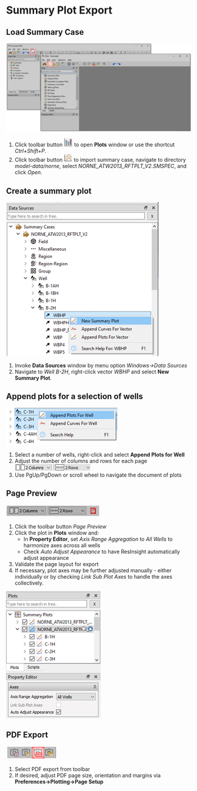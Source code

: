 # Summary Plot Export

## Load Summary Case

![Image](./Resources/SummaryCaseImport.png)

1. Click toolbar button ![Image](./Resources/ToolbarOpenPlotWindow.png) to open **Plots** window or use the shortcut *Ctrl+Shift+P*.
2. Click toolbar button ![Image](./Resources/ToolbarSummaryCaseImport.png)
to import summary case, navigate to directory *model-data/norne*, select *NORNE_ATW2013_RFTPLT_V2.SMSPEC*, and click *Open*.

## Create a summary plot

![Image](./Resources/DataSourcesWellNewSummaryPlot.png)

1. Invoke **Data Sources** window by menu option *Windows&rarr;Data Sources*
2. Navigate to *Well B-2H*, right-click vector *WBHP* and select **New Summary Plot**.

## Append plots for a selection of wells

![Image](./Resources/DataSourcesAppendPlotsForWell.png)

1. Select a number of wells, right-click and select **Append Plots for Well**
2. Adjust the number of columns and rows for each page ![Image](./Resources/ToolbarColumnsRows.png)
3. Use PgUp/PgDown or scroll wheel to navigate the document of plots


## Page Preview

![Image](./Resources/ToolbarPreview.png)

1. Click the toolbar button *Page Preview*
2. Click the plot in **Plots** window and:
   - In **Property Editor**, set *Axis Range Aggregation* to *All Wells* to harmonize axes across all wells
   - Check *Auto Adjust Appearance* to have ResInsight automatically adjust appearance
3. Validate the page layout for export
4. If necessary, plot axes may be further adjusted manually - either individually or by checking *Link Sub Plot Axes* to handle the axes collectively.

![Image](./Resources/PlotsAxesAutoAdjust.png)


## PDF Export

![Image](./Resources/ToolbarPDFExport.png)

1. Select PDF export from toolbar
2. If desired, adjust PDF page size, orientation and margins via **Preferences&rarr;Plotting&rarr;Page Setup**


